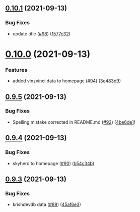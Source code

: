 ## [0.10.1](https://github.com/EddieHubCommunity/LinkFree/compare/v0.10.0...v0.10.1) (2021-09-13)


### Bug Fixes

* update title ([#98](https://github.com/EddieHubCommunity/LinkFree/issues/98)) ([1577c32](https://github.com/EddieHubCommunity/LinkFree/commit/1577c320709013fd9b88d97c1d12560a9f9c57e4))



# [0.10.0](https://github.com/EddieHubCommunity/LinkFree/compare/v0.9.5...v0.10.0) (2021-09-13)


### Features

* added vinzvinci data to homepage ([#94](https://github.com/EddieHubCommunity/LinkFree/issues/94)) ([3e483d9](https://github.com/EddieHubCommunity/LinkFree/commit/3e483d9676cff0467ce59a201b3b5bd8b35d7e64))



## [0.9.5](https://github.com/EddieHubCommunity/LinkFree/compare/v0.9.4...v0.9.5) (2021-09-13)


### Bug Fixes

* Spelling mistake corrected in README.md ([#92](https://github.com/EddieHubCommunity/LinkFree/issues/92)) ([4be6de1](https://github.com/EddieHubCommunity/LinkFree/commit/4be6de16dc32999ad4bf6cbfbee3db8ae19d8657))



## [0.9.4](https://github.com/EddieHubCommunity/LinkFree/compare/v0.9.3...v0.9.4) (2021-09-13)


### Bug Fixes

* skyhero to homepage ([#90](https://github.com/EddieHubCommunity/LinkFree/issues/90)) ([b54c34b](https://github.com/EddieHubCommunity/LinkFree/commit/b54c34be14f181e220f06c0503059509e28c1df9))



## [0.9.3](https://github.com/EddieHubCommunity/LinkFree/compare/v0.9.2...v0.9.3) (2021-09-13)


### Bug Fixes

* krishdevdb data ([#89](https://github.com/EddieHubCommunity/LinkFree/issues/89)) ([45af6e3](https://github.com/EddieHubCommunity/LinkFree/commit/45af6e3d728d5c5971972a967eab11a7b4616d00))



